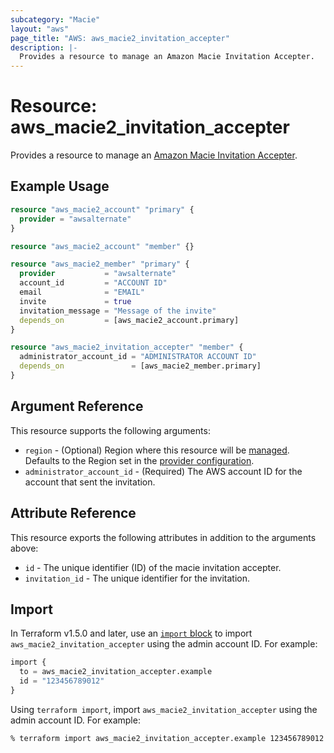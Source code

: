 ```yaml
---
subcategory: "Macie"
layout: "aws"
page_title: "AWS: aws_macie2_invitation_accepter"
description: |-
  Provides a resource to manage an Amazon Macie Invitation Accepter.
---
```


# Resource: aws_macie2_invitation_accepter

Provides a resource to manage an [Amazon Macie Invitation Accepter](https://docs.aws.amazon.com/macie/latest/APIReference/invitations-accept.html).

## Example Usage

```terraform
resource "aws_macie2_account" "primary" {
  provider = "awsalternate"
}

resource "aws_macie2_account" "member" {}

resource "aws_macie2_member" "primary" {
  provider           = "awsalternate"
  account_id         = "ACCOUNT ID"
  email              = "EMAIL"
  invite             = true
  invitation_message = "Message of the invite"
  depends_on         = [aws_macie2_account.primary]
}

resource "aws_macie2_invitation_accepter" "member" {
  administrator_account_id = "ADMINISTRATOR ACCOUNT ID"
  depends_on               = [aws_macie2_member.primary]
}
```

## Argument Reference

This resource supports the following arguments:

* `region` - (Optional) Region where this resource will be [managed](https://docs.aws.amazon.com/general/latest/gr/rande.html#regional-endpoints). Defaults to the Region set in the [provider configuration](https://registry.terraform.io/providers/hashicorp/aws/latest/docs#aws-configuration-reference).
* `administrator_account_id` - (Required) The AWS account ID for the account that sent the invitation.

## Attribute Reference

This resource exports the following attributes in addition to the arguments above:

* `id` - The unique identifier (ID) of the macie invitation accepter.
* `invitation_id` - The unique identifier for the invitation.

## Import

In Terraform v1.5.0 and later, use an [`import` block](https://developer.hashicorp.com/terraform/language/import) to import `aws_macie2_invitation_accepter` using the admin account ID. For example:

```terraform
import {
  to = aws_macie2_invitation_accepter.example
  id = "123456789012"
}
```

Using `terraform import`, import `aws_macie2_invitation_accepter` using the admin account ID. For example:

```console
% terraform import aws_macie2_invitation_accepter.example 123456789012
```
